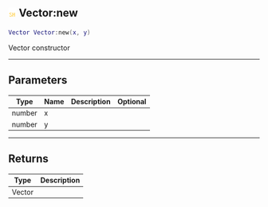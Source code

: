 ## ![shared](.gitbook/assets/shared.png) Vector:new


```lua
Vector Vector:new(x, y)
```

Vector constructor


------
## Parameters

| Type   | Name | Description              | Optional |
| ------ | ---- | ------------------------ | -------: |
| number | x |  |  |
| number | y |  |  |

------
## Returns

| Type | Description |
| ---- | ----------: |
| Vector |  |

